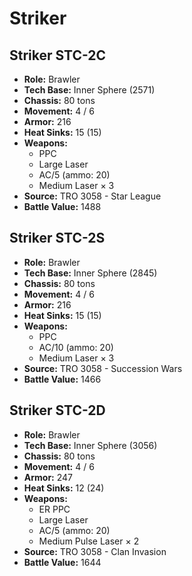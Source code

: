 # Striker
## Striker STC-2C
- **Role:** Brawler
- **Tech Base:** Inner Sphere (2571)
- **Chassis:** 80 tons
- **Movement:** 4 / 6
- **Armor:** 216
- **Heat Sinks:** 15 (15)
- **Weapons:**
  - PPC
  - Large Laser
  - AC/5 (ammo: 20)
  - Medium Laser × 3
- **Source:** TRO 3058 - Star League
- **Battle Value:** 1488

## Striker STC-2S
- **Role:** Brawler
- **Tech Base:** Inner Sphere (2845)
- **Chassis:** 80 tons
- **Movement:** 4 / 6
- **Armor:** 216
- **Heat Sinks:** 15 (15)
- **Weapons:**
  - PPC
  - AC/10 (ammo: 20)
  - Medium Laser × 3
- **Source:** TRO 3058 - Succession Wars
- **Battle Value:** 1466

## Striker STC-2D
- **Role:** Brawler
- **Tech Base:** Inner Sphere (3056)
- **Chassis:** 80 tons
- **Movement:** 4 / 6
- **Armor:** 247
- **Heat Sinks:** 12 (24)
- **Weapons:**
  - ER PPC
  - Large Laser
  - AC/5 (ammo: 20)
  - Medium Pulse Laser × 2
- **Source:** TRO 3058 - Clan Invasion
- **Battle Value:** 1644

